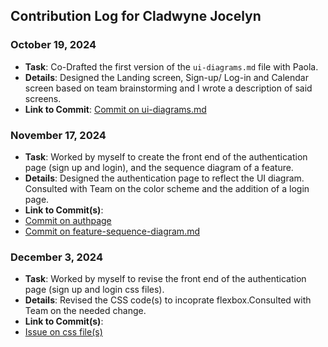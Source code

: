 ## Contribution Log for Cladwyne Jocelyn

### October 19, 2024
- **Task**: Co-Drafted the first version of the `ui-diagrams.md` file with Paola.
- **Details**: Designed the Landing screen, Sign-up/ Log-in and Calendar screen based on team brainstorming and I wrote a description  of said screens.
- **Link to Commit**: [Commit on ui-diagrams.md](https://github.com/tannneer/CS326-GroupProject/blob/0c6390ee60cee33bce3ad23c67dc1e2f40bf6fb2/team/markdowns/ui-diagrams.md)


### November 17, 2024
- **Task**: Worked by myself to create the front end of the authentication page (sign up and login), and the sequence diagram of a feature.
- **Details**: Designed the authentication page to reflect the UI diagram. Consulted with Team on the color scheme and the addition of a login page. 
- **Link to Commit(s)**:
- [Commit on authpage](https://github.com/tannneer/CS326-GroupProject/tree/main/frontend/pages/authpage)
- [Commit on feature-sequence-diagram.md](https://github.com/tannneer/CS326-GroupProject/blob/main/team/m3/cladwyne-jocelyn/feature-sequence-diagram.md)

### December 3, 2024
- **Task**: Worked by myself to revise the front end of the authentication page (sign up and login css files).
- **Details**: Revised the CSS code(s) to incoprate flexbox.Consulted with Team on the needed change.
- **Link to Commit(s)**:
- [Issue on css file(s)](https://github.com/tannneer/CS326-GroupProject/pull/14#issue-2713773763)
 



